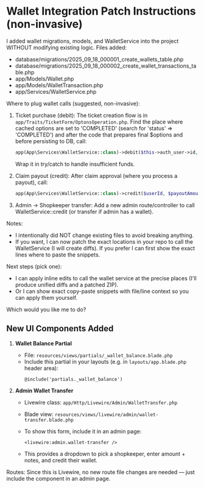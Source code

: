# Wallet Integration Patch Instructions (non-invasive)
I added wallet migrations, models, and WalletService into the project WITHOUT modifying existing logic.
Files added:
- database/migrations/2025_09_18_000001_create_wallets_table.php
- database/migrations/2025_09_18_000002_create_wallet_transactions_table.php
- app/Models/Wallet.php
- app/Models/WalletTransaction.php
- app/Services/WalletService.php

Where to plug wallet calls (suggested, non-invasive):
1) Ticket purchase (debit): The ticket creation flow is in `app/Traits/TicketForm/OptonsOperation.php`.
   Find the place where cached options are set to 'COMPLETED' (search for 'status' => 'COMPLETED') and after the code that prepares final $options and before persisting to DB, call:
   ```php
   app(App\Services\WalletService::class)->debit($this->auth_user->id, $totalAmount, $this->auth_user->id, $ticketId ?? null, 'Ticket purchase');
   ```
   Wrap it in try/catch to handle insufficient funds.

2) Claim payout (credit): After claim approval (where you process a payout), call:
   ```php
   app(App\Services\WalletService::class)->credit($userId, $payoutAmount, auth()->id(), $claimId, 'Claim payout');
   ```

3) Admin -> Shopkeeper transfer: Add a new admin route/controller to call WalletService::credit (or transfer if admin has a wallet).

Notes:
- I intentionally did NOT change existing files to avoid breaking anything.
- If you want, I can now patch the exact locations in your repo to call the WalletService (I will create diffs). If you prefer I can first show the exact lines where to paste the snippets.

Next steps (pick one):
- I can apply inline edits to call the wallet service at the precise places (I'll produce unified diffs and a patched ZIP).
- Or I can show exact copy-paste snippets with file/line context so you can apply them yourself.

Which would you like me to do?

## New UI Components Added

1. **Wallet Balance Partial**
   - File: `resources/views/partials/_wallet_balance.blade.php`
   - Include this partial in your layouts (e.g. in `layouts/app.blade.php` header area):
     ```blade
     @include('partials._wallet_balance')
     ```

2. **Admin Wallet Transfer**
   - Livewire class: `app/Http/Livewire/Admin/WalletTransfer.php`
   - Blade view: `resources/views/livewire/admin/wallet-transfer.blade.php`
   - To show this form, include it in an admin page:
     ```blade
     <livewire:admin.wallet-transfer />
     ```

   - This provides a dropdown to pick a shopkeeper, enter amount + notes, and credit their wallet.

Routes: Since this is Livewire, no new route file changes are needed — just include the component in an admin page.
